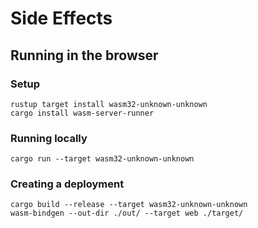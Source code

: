# Side Effects

## Running in the browser

### Setup
```
rustup target install wasm32-unknown-unknown
cargo install wasm-server-runner
```

### Running locally

```
cargo run --target wasm32-unknown-unknown
```

### Creating a deployment

```
cargo build --release --target wasm32-unknown-unknown
wasm-bindgen --out-dir ./out/ --target web ./target/
```